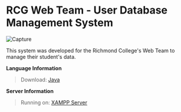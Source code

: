 # RCG Web Team - User Database Management System

![Capture](https://user-images.githubusercontent.com/99202052/190921393-124493b7-49ae-4b5e-a72e-94d858e9e5de.PNG)

This system was developed for the Richmond College's Web Team to manage their student's data.

**Language Information**
> Download: [Java](http://java.com/download)

**Server Information**
> Running on: [XAMPP Server](https://apachefriends.org/download.html)
